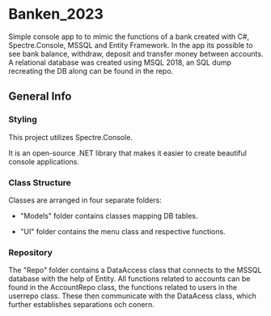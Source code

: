 # Banken_2023

Simple console app to to mimic the functions of a bank created with C#, Spectre.Console, MSSQL and Entity Framework.
In the app its possible to see bank balance, withdraw, deposit and transfer money between accounts.
A relational database was created using MSQL 2018, an SQL dump recreating the DB along can be found in the repo.

## General Info

### Styling

This project utilizes Spectre.Console.

It is an open-source .NET library that makes it easier to create beautiful console applications.

### Class Structure

Classes are arranged in four separate folders:

* "Models" folder contains classes mapping DB tables.

* "UI" folder contains the menu class and respective functions.

### Repository

The "Repo" folder contains a DataAccess class that connects to the MSSQL database with the help of Entity. All functions related to accounts can be found in the AccountRepo class, the functions related to users in the userrepo class. These then communicate with the DataAcess class, which further establishes separations och conern.
